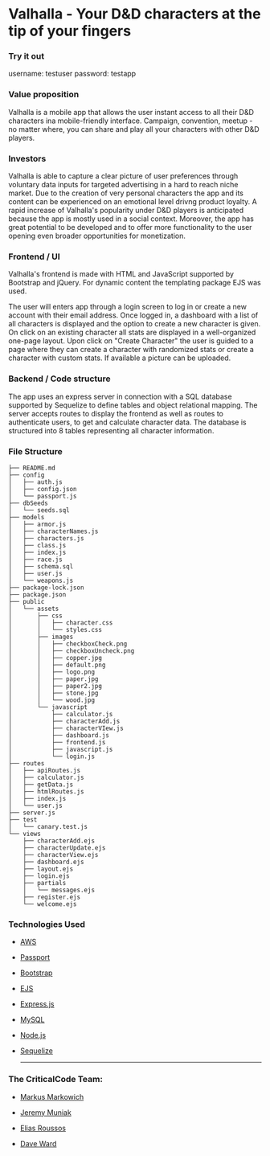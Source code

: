# Valhalla - Your D&D characters at the tip of your fingers

### Try it out

username: testuser
password: testapp

### Value proposition

Valhalla is a mobile app that allows the user instant access to all their D&D characters ina mobile-friendly  interface. Campaign, convention, meetup - no matter where, you can share and play all your characters with other D&D players.

### Investors

Valhalla is able to capture a clear picture of user preferences through voluntary data inputs for targeted advertising in a hard to reach niche market. Due to the creation of very personal characters the app and its content can be experienced on an emotional level drivng product loyalty. A rapid increase of Valhalla's popularity under D&D players is anticipated because the app is mostly used in a social context. Moreover, the app has great potential to be developed and to offer more functionality to the user opening even broader opportunities for monetization.  

### Frontend / UI

Valhalla's frontend is made with HTML and JavaScript supported by Bootstrap and jQuery. For dynamic content the templating package EJS was used.

The user will enters app through a login screen to log in or create a new account with their email address. Once logged in, a dashboard with a list of all characters is displayed and the option to create a new character is given.
On click on an existing character all stats are displayed in a well-organized one-page layout. Upon click on "Create Character" the user is guided to a page where they can create a character with randomized stats or create a character with custom stats. If available a picture can be uploaded.

### Backend / Code structure

The app uses an express server in connection with a SQL database supported by Sequelize to define tables and object relational mapping. The server accepts routes to display the frontend as well as routes to authenticate users, to get and calculate character data. The database is structured into 8 tables representing all character information.

### File Structure

    ├── README.md
    ├── config
    │   ├── auth.js
    │   ├── config.json
    │   └── passport.js
    ├── dbSeeds
    │   └── seeds.sql
    ├── models
    │   ├── armor.js
    │   ├── characterNames.js
    │   ├── characters.js
    │   ├── class.js
    │   ├── index.js
    │   ├── race.js
    │   ├── schema.sql
    │   ├── user.js
    │   └── weapons.js
    ├── package-lock.json
    ├── package.json
    ├── public
    │   └── assets
    │       ├── css
    │       │   ├── character.css
    │       │   └── styles.css
    │       ├── images
    │       │   ├── checkboxCheck.png
    │       │   ├── checkboxUncheck.png
    │       │   ├── copper.jpg
    │       │   ├── default.png
    │       │   ├── logo.png
    │       │   ├── paper.jpg
    │       │   ├── paper2.jpg
    │       │   ├── stone.jpg
    │       │   └── wood.jpg
    │       └── javascript
    │           ├── calculator.js
    │           ├── characterAdd.js
    │           ├── characterVIew.js
    │           ├── dashboard.js
    │           ├── frontend.js
    │           ├── javascript.js
    │           └── login.js
    ├── routes
    │   ├── apiRoutes.js
    │   ├── calculator.js
    │   ├── getData.js
    │   ├── htmlRoutes.js
    │   ├── index.js
    │   └── user.js
    ├── server.js
    ├── test
    │   └── canary.test.js
    └── views
        ├── characterAdd.ejs
        ├── characterUpdate.ejs
        ├── characterView.ejs
        ├── dashboard.ejs
        ├── layout.ejs
        ├── login.ejs
        ├── partials
        │   └── messages.ejs
        ├── register.ejs
        └── welcome.ejs

### Technologies Used

* [AWS](https://aws.amazon.com/)

* [Passport](https://www.passportjs.org/)

* [Bootstrap](https://getbootstrap.com/)

* [EJS](https://ejs.co/)

* [Express.js](https://expressjs.com/)

* [MySQL](https://www.mysql.com/)

* [Node.js](https://nodejs.org/en/)

* [Sequelize](https://sequelize.org/)
  
  ____________________

### The CriticalCode Team:

* [Markus Markowich](https://github.com/markus902)
  
* [Jeremy Muniak](https://github.com/Jmuniak)
  
* [Elias Roussos](https://github.com/EliasIsaiah)
  
* [Dave Ward](https://github.com/professorx00)


